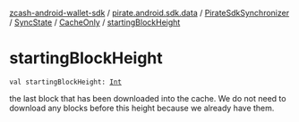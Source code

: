 [zcash-android-wallet-sdk](../../../../index.md) / [pirate.android.sdk.data](../../../index.md) / [PirateSdkSynchronizer](../../index.md) / [SyncState](../index.md) / [CacheOnly](index.md) / [startingBlockHeight](./starting-block-height.md)

# startingBlockHeight

`val startingBlockHeight: `[`Int`](https://kotlinlang.org/api/latest/jvm/stdlib/kotlin/-int/index.html)

the last block that has been downloaded into the cache. We do not need to download
any blocks before this height because we already have them.

